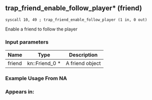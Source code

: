 ## trap_friend_enable_follow_player* (friend)

`syscall 10, 49 ; trap_friend_enable_follow_player (1 in, 0 out)`

Enable a friend to follow the player

### Input parameters
| Name | Type | Description
|------|------|------------
| friend   | kn::Friend_0 *   | A friend object


### Example Usage From NA



### Appears in:



